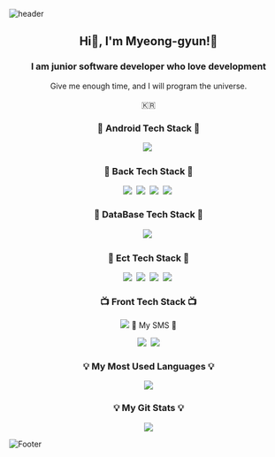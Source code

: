 ![header](https://capsule-render.vercel.app/api?type=waving&color=auto&height=200&section=header&text=HelloWorld!%20🥳&fontSize=50&animation=twinkling)

<h2 align="center"> Hi👋, I'm Myeong-gyun!🤗</h2>
<h3 align="center">I am junior software developer who love development</h3>
<p align="center">
  Give me enough time, and I will program the universe.<br/><br/>
  🇰🇷
</p>

<h3 align="center">🍳 Android Tech Stack 🍳</h3>
<p align="center">
  <img src="https://img.shields.io/badge/Kotlin-0095D5?style=flat&logo=kotlin&logoColor=white"/></a>&nbsp
</p>

<h3 align="center">🍳 Back Tech Stack 🍳</h3>
<p align="center">
  <img src="https://img.shields.io/badge/Python-3776AB?style=flat&logo=python&logoColor=white"/></a>&nbsp
  <img src="https://img.shields.io/badge/C/C++-00599C?style=flat&logo=c%2B%2B&logoColor=white"/></a>&nbsp
  <img src="https://img.shields.io/badge/Java-007396?style=flat&logo=java&logoColor=white"/></a>&nbsp
  <img src="https://img.shields.io/badge/Django-092E20?style=flat&logo=django&logoColor=white"/></a>&nbsp
</p>

<h3 align="center">💽 DataBase Tech Stack 💽</h3>
<p align="center">
  <img src="https://img.shields.io/badge/MySQL-E6B91E?style=flat&logo=mysql&logoColor=white"/></a>&nbsp
</p>

<h3 align="center">📎 Ect Tech Stack 📎</h3>
<p align="center">
  <img src="https://img.shields.io/badge/Docker-2496ED?style=flat&logo=docker&logoColor=white"/></a>&nbsp
  <img src="https://img.shields.io/badge/Matlab-0076A8?style=flat&logo=mathworks&logoColor=white"/></a>&nbsp
  <img src="https://img.shields.io/badge/Arduino-00979D?style=flat&logo=arduino&logoColor=white"/></a>&nbsp
  <img src="https://img.shields.io/badge/STM32Cube-03234B?style=flat&logo=stmicroelectronics&logoColor=white"/></a>&nbsp
</p>

<h3 align="center">📺 Front Tech Stack 📺</h3>
<p align="center">
  <img src="https://img.shields.io/badge/JavaScript-F7DF1E?


<h3 align="center"> 🌈 My SMS 🌈 </h3>
<p align="center">
  <a href="https://www.instagram.com/think_virus/"><img src="https://img.shields.io/badge/Instagram-E4405F?style=flat&logo=Instagram&logoColor=white&link=https://www.instagram.com/think_virus/"/></a>&nbsp
  <a href="mailto:chuncccc1004@gmail.com"><img src="https://img.shields.io/badge/Gmail-d14836?style=flat&logo=Gmail&logoColor=white&link=chuncccc1004@gmail.com"/></a>
</p>
<h3 align="center">💡 My Most Used Languages 💡</h3>
<p align="center">
  <a href="https://github.com/Think-Virus">
    <img align="center" src="https://github-readme-stats.vercel.app/api/top-langs/?username=Think-Virus&layout=compact&show_icons=true&show_owner=ture&hide_title=true&theme=nord&hide=Objective%2DC,c,scss,shell,ruby,dart,swift" />
  </a>
</p>
<h3 align="center">💡 My Git Stats 💡</h3>
<p align="center">
  <a href="https://github.com/Think-Virus">
    <img align="center" src="https://github-readme-stats.vercel.app/api?username=Think-Virus&hide=contribs,prs&hide_title=true&show_icons=true&include_all_commits=true&theme=nord" />
  </a>
</p>
  
</div>

![Footer](https://capsule-render.vercel.app/api?type=waving&color=auto&height=100&section=footer)
